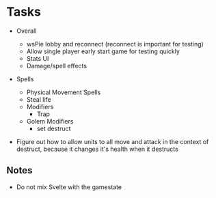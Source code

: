 # Tasks

- Overall
  - wsPie lobby and reconnect (reconnect is important for testing)
  - Allow single player early start game for testing quickly
  - Stats UI
  - Damage/spell effects

- Spells

  - Physical Movement Spells
  - Steal life
  - Modifiers
    - Trap
  - Golem Modifiers
    - set destruct

- Figure out how to allow units to all move and attack in the context of destruct, because it changes it's health when it destructs

## Notes
- Do not mix Svelte with the gamestate